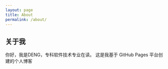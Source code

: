 ```yaml
---
layout: page
title: About
permalink: /about/
---
```


## 关于我

你好，我是DENG，专科软件技术专业在读。
这是我基于 GitHub Pages 平台创建的个人博客
